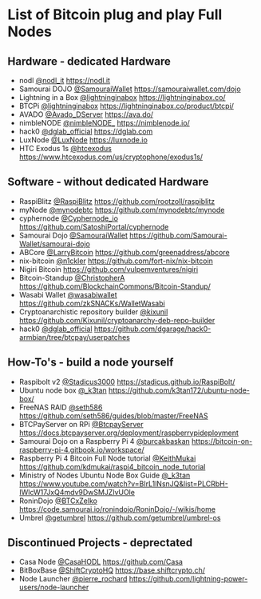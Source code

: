 # List of Bitcoin plug and play Full Nodes

## Hardware - dedicated Hardware
- nodl 
  [@nodl_it](https://twitter.com/nodl_it) 
  https://nodl.it
- Samourai DOJO
  [@SamouraiWallet](https://twitter.com/SamouraiWallet)
  https://samouraiwallet.com/dojo
- Lightning in a Box
  [@lightninginabox](https://twitter.com/lightninginabox)
  https://lightninginabox.co/
- BTCPi
  [@lightninginabox](https://twitter.com/lightninginabox)
  https://lightninginabox.co/product/btcpi/
- AVADO
  [@Avado_DServer](https://twitter.com/Avado_DServer)
  https://ava.do/
- nimbleNODE
  [@nimbleNODE_](https://twitter.com/nimbleNODE_)
  https://nimblenode.io/
- hack0
  [@dglab_official](https://twitter.com/dglab_official)
  https://dglab.com
- LuxNode
  [@LuxNode](https://twitter.com/LuxNode)
  https://luxnode.io
- HTC Exodus 1s
  [@htcexodus](https://twitter.com/htcexodus)
  https://www.htcexodus.com/us/cryptophone/exodus1s/
    
## Software - without dedicated Hardware
- RaspiBlitz 
  [@RaspiBlitz](https://twitter.com/RaspiBlitz) 
  https://github.com/rootzoll/raspiblitz
- myNode
  [@mynodebtc](https://twitter.com/mynodebtc)
  https://github.com/mynodebtc/mynode
- cyphernode
  [@Cyphernode_io](https://twitter.com/Cyphernode_io)
  https://github.com/SatoshiPortal/cyphernode
- Samourai Dojo
  [@SamouraiWallet](https://twitter.com/SamouraiWallet)
  https://github.com/Samourai-Wallet/samourai-dojo
- ABCore
  [@LarryBitcoin](https://twitter.com/LarryBitcoin)
  https://github.com/greenaddress/abcore
- nix-bitcoin
  [@n1ckler](https://twitter.com/n1ckler)
  https://github.com/fort-nix/nix-bitcoin
- Nigiri Bitcoin
  https://github.com/vulpemventures/nigiri
- Bitcoin-Standup
  [@ChristopherA](https://twitter.com/ChristopherA)
  https://github.com/BlockchainCommons/Bitcoin-Standup/
- Wasabi Wallet
  [@wasabiwallet](https://twitter.com/wasabiwallet)
  https://github.com/zkSNACKs/WalletWasabi
- Cryptoanarchistic repository builder
  [@kixunil](https://twitter.com/kixunil)
  https://github.com/Kixunil/cryptoanarchy-deb-repo-builder
- hack0
  [@dglab_official](https://twitter.com/dglab_official)
  https://github.com/dgarage/hack0-armbian/tree/btcpay/userpatches
  

## How-To's - build a node yourself
- Raspibolt v2
  [@Stadicus3000](https://twitter.com/Stadicus3000)
  https://stadicus.github.io/RaspiBolt/
- Ubuntu node box
  [@_k3tan](https://twitter.com/_k3tan)
  https://github.com/k3tan172/ubuntu-node-box/
- FreeNAS RAID
  [@seth586](https://twitter.com/seth586)
  https://github.com/seth586/guides/blob/master/FreeNAS
- BTCPayServer on RPi
  [@BtcpayServer](https://twitter.com/BtcpayServer)
  https://docs.btcpayserver.org/deployment/raspberrypideployment
- Samourai Dojo on a Raspberry Pi 4
  [@burcakbaskan](https://twitter.com/burcakbaskan)
  https://bitcoin-on-raspberry-pi-4.gitbook.io/workspace/
- Raspberry Pi 4 Bitcoin Full Node tutorial
  [@KeithMukai](https://twitter.com/KeithMukai)
  https://github.com/kdmukai/raspi4_bitcoin_node_tutorial
- Ministry of Nodes Ubuntu Node Box Guide
  [@_k3tan](https://twitter.com/_k3tan)
  https://www.youtube.com/watch?v=BIrL1lNsnJQ&list=PLCRbH-IWlcW17JxQ4mdv9DwSMJZlvUOle
- RoninDojo
  [@BTCxZelko](https://twitter.com/BTCxZelko)
  https://code.samourai.io/ronindojo/RoninDojo/-/wikis/home
- Umbrel
  [@getumbrel](https://twitter.com/getumbrel)
  https://github.com/getumbrel/umbrel-os

## Discontinued Projects - deprectated
- Casa Node
  [@CasaHODL](https://twitter.com/CasaHODL)
  https://github.com/Casa
 - BitBoxBase
  [@ShiftCryptoHQ](https://twitter.com/ShiftCryptoHQ)
  https://base.shiftcrypto.ch/
- Node Launcher
  [@pierre_rochard](https://twitter.com/pierre_rochard)
  https://github.com/lightning-power-users/node-launcher
